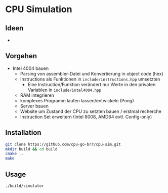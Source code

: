 # CPU Simulation

## Ideen
- 

## Vorgehen
- Intel 4004 bauen
  - Parsing von assembler-Datei und Konvertierung in object code (hex)
  - Instructions als Funktionen in `include/instructions.hpp` umsetzten
    - Eine Instruction/Funktion verändert nur Werte in den privaten Variablen in `include/intel4004.hpp`
  - RAM integrieren
  - komplexes Programm laufen lassen/entwickeln (Pong)
  - Server bauen
  - Website um Zustand der CPU zu setzten bauen / erstmal recherche
  - Instruction Set erweitern (Intel 8008, AMD64 evtl. Config-only)
  


## Installation
```bash
git clone https://github.com/cpu-go-brr/cpu-sim.git
mkdir build && cd build
cmake ..
make
```
## Usage
```bash
./build/simulator
```
